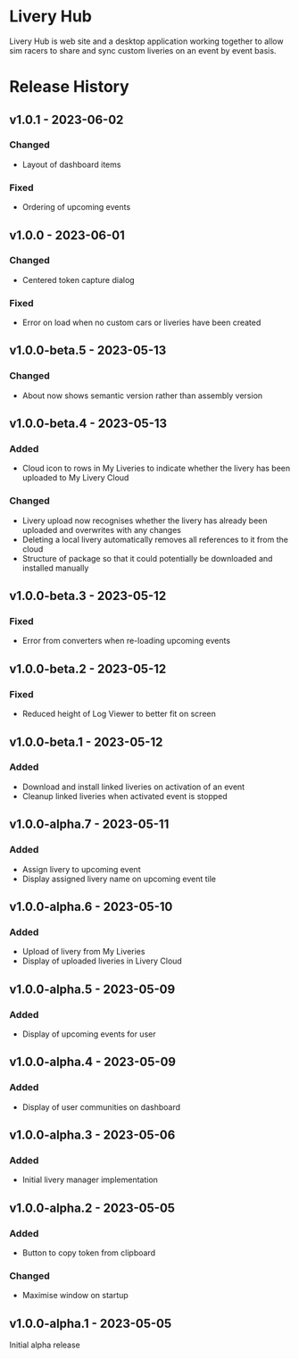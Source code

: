 # Livery Hub
Livery Hub is web site and a desktop application working together to allow sim racers to share and sync custom liveries on an event by event basis.

# Release History

## v1.0.1 - 2023-06-02

### Changed
- Layout of dashboard items

### Fixed
- Ordering of upcoming events

## v1.0.0 - 2023-06-01

### Changed
- Centered token capture dialog

### Fixed
- Error on load when no custom cars or liveries have been created

## v1.0.0-beta.5 - 2023-05-13

### Changed
- About now shows semantic version rather than assembly version

## v1.0.0-beta.4 - 2023-05-13

### Added
- Cloud icon to rows in My Liveries to indicate whether the livery has been uploaded to My Livery Cloud

### Changed
- Livery upload now recognises whether the livery has already been uploaded and overwrites with any changes
- Deleting a local livery automatically removes all references to it from the cloud
- Structure of package so that it could potentially be downloaded and installed manually

## v1.0.0-beta.3 - 2023-05-12

### Fixed
- Error from converters when re-loading upcoming events

## v1.0.0-beta.2 - 2023-05-12

### Fixed
- Reduced height of Log Viewer to better fit on screen

## v1.0.0-beta.1 - 2023-05-12

### Added
- Download and install linked liveries on activation of an event
- Cleanup linked liveries when activated event is stopped

## v1.0.0-alpha.7 - 2023-05-11

### Added
- Assign livery to upcoming event
- Display assigned livery name on upcoming event tile

## v1.0.0-alpha.6 - 2023-05-10

### Added
- Upload of livery from My Liveries
- Display of uploaded liveries in Livery Cloud

## v1.0.0-alpha.5 - 2023-05-09

### Added
- Display of upcoming events for user

## v1.0.0-alpha.4 - 2023-05-09

### Added
- Display of user communities on dashboard

## v1.0.0-alpha.3 - 2023-05-06

### Added
- Initial livery manager implementation

## v1.0.0-alpha.2 - 2023-05-05

### Added
- Button to copy token from clipboard

### Changed
- Maximise window on startup

## v1.0.0-alpha.1 - 2023-05-05

Initial alpha release

